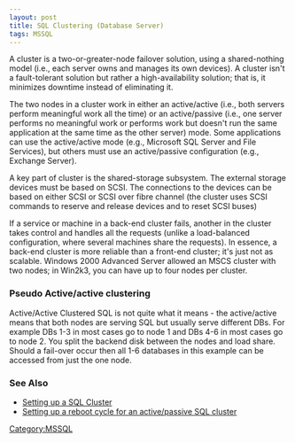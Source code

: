 ```yaml
---
layout: post 
title: SQL Clustering (Database Server)
tags: MSSQL
---
```


A cluster is a two-or-greater-node failover solution, using a
shared-nothing model (i.e., each server owns and manages its own
devices). A cluster isn't a fault-tolerant solution but rather a
high-availability solution; that is, it minimizes downtime instead of
eliminating it.

The two nodes in a cluster work in either an active/active (i.e., both
servers perform meaningful work all the time) or an active/passive
(i.e., one server performs no meaningful work or performs work but
doesn't run the same application at the same time as the other server)
mode. Some applications can use the active/active mode (e.g., Microsoft
SQL Server and File Services), but others must use an active/passive
configuration (e.g., Exchange Server).

A key part of cluster is the shared-storage subsystem. The external
storage devices must be based on SCSI. The connections to the devices
can be based on either SCSI or SCSI over fibre channel (the cluster uses
SCSI commands to reserve and release devices and to reset SCSI buses)

If a service or machine in a back-end cluster fails, another in the
cluster takes control and handles all the requests (unlike a
load-balanced configuration, where several machines share the requests).
In essence, a back-end cluster is more reliable than a front-end
cluster; it\'s just not as scalable. Windows 2000 Advanced Server
allowed an MSCS cluster with two nodes; in Win2k3, you can have up to
four nodes per cluster.

### Pseudo Active/active clustering

Active/Active Clustered SQL is not quite what it means - the
active/active means that both nodes are serving SQL but usually serve
different DBs. For example DBs 1-3 in most cases go to node 1 and DBs
4-6 in most cases go to node 2. You split the backend disk between the
nodes and load share. Should a fail-over occur then all 1-6 databases in
this example can be accessed from just the one node.

### See Also

-   [Setting up a SQL
    Cluster](http://articles.techrepublic.com.com/5100-10878_11-5157575.html)
-   [Setting up a reboot cycle for an active/passive SQL
    cluster](http://www.databasejournal.com/features/mssql/article.php/3457551/Setting-up-a-reboot-cycle-for-ActivePassive-Cluster-SQL-Server.htm)

[Category:MSSQL](Category:MSSQL "wikilink")
